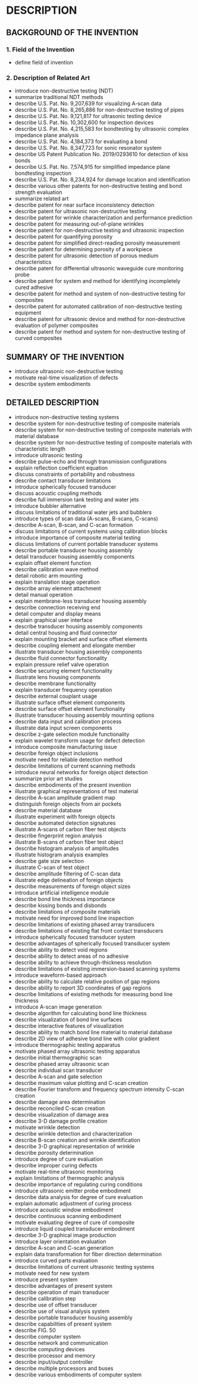 # DESCRIPTION

## BACKGROUND OF THE INVENTION

### 1. Field of the Invention

- define field of invention

### 2. Description of Related Art

- introduce non-destructive testing (NDT)
- summarize traditional NDT methods
- describe U.S. Pat. No. 9,207,639 for visualizing A-scan data
- describe U.S. Pat. No. 8,265,886 for non-destructive testing of pipes
- describe U.S. Pat. No. 9,121,817 for ultrasonic testing device
- describe U.S. Pat. No. 10,302,600 for inspection devices
- describe U.S. Pat. No. 4,215,583 for bondtesting by ultrasonic complex impedance plane analysis
- describe U.S. Pat. No. 4,184,373 for evaluating a bond
- describe U.S. Pat. No. 8,347,723 for sonic resonator system
- describe US Patent Publication No. 2019/0293610 for detection of kiss bonds
- describe U.S. Pat. No. 7,574,915 for simplified impedance plane bondtesting inspection
- describe U.S. Pat. No. 8,234,924 for damage location and identification
- describe various other patents for non-destructive testing and bond strength evaluation
- summarize related art
- describe patent for near surface inconsistency detection
- describe patent for ultrasonic non-destructive testing
- describe patent for wrinkle characterization and performance prediction
- describe patent for measuring out-of-plane wrinkles
- describe patent for non-destructive testing and ultrasonic inspection
- describe patent for quantifying porosity
- describe patent for simplified direct-reading porosity measurement
- describe patent for determining porosity of a workpiece
- describe patent for ultrasonic detection of porous medium characteristics
- describe patent for differential ultrasonic waveguide cure monitoring probe
- describe patent for system and method for identifying incompletely cured adhesive
- describe patent for method and system of non-destructive testing for composites
- describe patent for automated calibration of non-destructive testing equipment
- describe patent for ultrasonic device and method for non-destructive evaluation of polymer composites
- describe patent for method and system for non-destructive testing of curved composites

## SUMMARY OF THE INVENTION

- introduce ultrasonic non-destructive testing
- motivate real-time visualization of defects
- describe system embodiments

## DETAILED DESCRIPTION

- introduce non-destructive testing systems
- describe system for non-destructive testing of composite materials
- describe system for non-destructive testing of composite materials with material database
- describe system for non-destructive testing of composite materials with characteristic length
- introduce ultrasonic testing
- describe pulse-echo and through transmission configurations
- explain reflection coefficient equation
- discuss constraints of portability and robustness
- describe contact transducer limitations
- introduce spherically focused transducer
- discuss acoustic coupling methods
- describe full immersion tank testing and water jets
- introduce bubbler alternative
- discuss limitations of traditional water jets and bubblers
- introduce types of scan data (A-scans, B-scans, C-scans)
- describe A-scan, B-scan, and C-scan formation
- discuss limitations of current systems using calibration blocks
- introduce importance of composite material testing
- discuss limitations of current portable transducer systems
- describe portable transducer housing assembly
- detail transducer housing assembly components
- explain offset element function
- describe calibration wave method
- detail robotic arm mounting
- explain translation stage operation
- describe array element attachment
- detail manual operation
- explain membrane-less transducer housing assembly
- describe connection receiving end
- detail computer and display means
- explain graphical user interface
- describe transducer housing assembly components
- detail central housing and fluid connector
- explain mounting bracket and surface offset elements
- describe coupling element and elongate member
- illustrate transducer housing assembly components
- describe fluid connector functionality
- explain pressure relief valve operation
- describe securing element functionality
- illustrate lens housing components
- describe membrane functionality
- explain transducer frequency operation
- describe external couplant usage
- illustrate surface offset element components
- describe surface offset element functionality
- illustrate transducer housing assembly mounting options
- describe data input and calibration process
- illustrate data input screen components
- describe z-gate selection module functionality
- explain wavelet transform usage for defect detection
- introduce composite manufacturing issue
- describe foreign object inclusions
- motivate need for reliable detection method
- describe limitations of current scanning methods
- introduce neural networks for foreign object detection
- summarize prior art studies
- describe embodiments of the present invention
- illustrate graphical representations of test material
- describe A-scan amplitude gradient map
- distinguish foreign objects from air pockets
- describe material database
- illustrate experiment with foreign objects
- describe automated detection signatures
- illustrate A-scans of carbon fiber test objects
- describe fingerprint region analysis
- illustrate B-scans of carbon fiber test object
- describe histogram analysis of amplitudes
- illustrate histogram analysis examples
- describe gate size selection
- illustrate C-scan of test object
- describe amplitude filtering of C-scan data
- illustrate edge delineation of foreign objects
- describe measurements of foreign object sizes
- introduce artificial intelligence module
- describe bond line thickness importance
- describe kissing bonds and disbonds
- describe limitations of composite materials
- motivate need for improved bond line inspection
- describe limitations of existing phased array transducers
- describe limitations of existing flat front contact transducers
- introduce spherically focused transducer system
- describe advantages of spherically focused transducer system
- describe ability to detect void regions
- describe ability to detect areas of no adhesive
- describe ability to achieve through-thickness resolution
- describe limitations of existing immersion-based scanning systems
- introduce waveform-based approach
- describe ability to calculate relative position of gap regions
- describe ability to report 3D coordinates of gap regions
- describe limitations of existing methods for measuring bond line thickness
- introduce A-scan image generation
- describe algorithm for calculating bond line thickness
- describe visualization of bond line surfaces
- describe interactive features of visualization
- describe ability to match bond line material to material database
- describe 2D view of adhesive bond line with color gradient
- introduce thermographic testing apparatus
- motivate phased array ultrasonic testing apparatus
- describe initial thermographic scan
- describe phased array ultrasonic scan
- describe individual scan transducer
- describe A-scan and gate selection
- describe maximum value plotting and C-scan creation
- describe Fourier transform and frequency spectrum intensity C-scan creation
- describe damage area determination
- describe reconciled C-scan creation
- describe visualization of damage area
- describe 3-D damage profile creation
- motivate wrinkle detection
- describe wrinkle detection and characterization
- describe B-scan creation and wrinkle identification
- describe 3-D graphical representation of wrinkle
- describe porosity determination
- introduce degree of cure evaluation
- describe improper curing defects
- motivate real-time ultrasonic monitoring
- explain limitations of thermographic analysis
- describe importance of regulating curing conditions
- introduce ultrasonic emitter probe embodiment
- describe data analysis for degree of cure evaluation
- explain automatic adjustment of curing process
- introduce acoustic window embodiment
- describe continuous scanning embodiment
- motivate evaluating degree of cure of composite
- introduce liquid coupled transducer embodiment
- describe 3-D graphical image production
- introduce layer orientation evaluation
- describe A-scan and C-scan generation
- explain data transformation for fiber direction determination
- introduce curved parts evaluation
- describe limitations of current ultrasonic testing systems
- motivate need for new system
- introduce present system
- describe advantages of present system
- describe operation of main transducer
- describe calibration step
- describe use of offset transducer
- describe use of visual analysis system
- describe portable transducer housing assembly
- describe capabilities of present system
- describe FIG. 50
- describe computer system
- describe network and communication
- describe computing devices
- describe processor and memory
- describe input/output controller
- describe multiple processors and buses
- describe various embodiments of computer system

